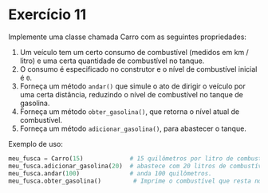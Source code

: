 # Exercício 11

Implemente uma classe chamada Carro com as seguintes propriedades:

1. Um veículo tem um certo consumo de combustível (medidos em km / litro) e uma certa quantidade de combustível no tanque.
2. O consumo é especificado no construtor e o nível de combustível inicial é `0`.
3. Forneça um método `andar()` que simule o ato de dirigir o veículo por uma certa distância, reduzindo o nível de combustível no tanque de gasolina.
4. Forneça um método `obter_gasolina()`, que retorna o nível atual de combustível.
5. Forneça um método `adicionar_gasolina()`, para abastecer o tanque.

Exemplo de uso:
```python
meu_fusca = Carro(15)             # 15 quilômetros por litro de combustível.
meu_fusca.adicionar_gasolina(20)  # abastece com 20 litros de combustível.
meu_fusca.andar(100)              # anda 100 quilômetros.
meu_fusca.obter_gasolina()         # Imprime o combustível que resta no tanque.
```
